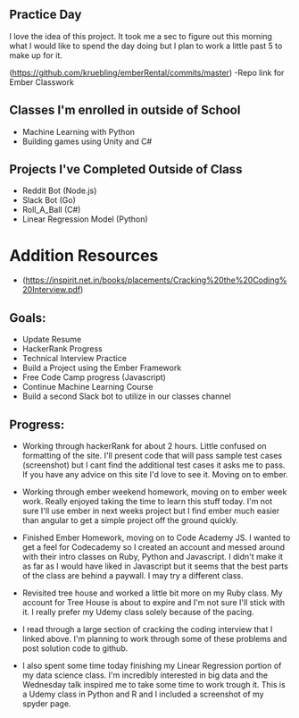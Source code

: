 ## Practice Day

I love the idea of this project. It took me a sec to figure out this morning what I would like to spend the day doing but I plan to work a little past 5 to make up for it.

(https://github.com/kruebling/emberRental/commits/master) -Repo link for Ember Classwork

## Classes I'm enrolled in outside of School
* Machine Learning with Python
* Building games using Unity and C#

## Projects I've Completed Outside of Class
* Reddit Bot (Node.js)
* Slack Bot (Go)
* Roll_A_Ball (C#)
* Linear Regression Model (Python)

# Addition Resources
* (https://inspirit.net.in/books/placements/Cracking%20the%20Coding%20Interview.pdf)

## Goals:
* Update Resume
* HackerRank Progress
* Technical Interview Practice
* Build a Project using the Ember Framework
* Free Code Camp progress (Javascript)
* Continue Machine Learning Course
* Build a second Slack bot to utilize in our classes channel

## Progress:
* Working through hackerRank for about 2 hours. Little confused on formatting of the site. I'll present code that will pass sample test cases (screenshot) but I cant find the additional test cases it asks me to pass. If you have any advice on this site I'd love to see it. Moving on to ember.

* Working through ember weekend homework, moving on to ember week work. Really enjoyed taking the time to learn this stuff today. I'm not sure I'll use ember in next weeks project but I find ember much easier than angular to get a simple project off the ground quickly.

* Finished Ember Homework, moving on to Code Academy JS. I wanted to get a feel for Codecademy so I created an account and messed around with their intro classes on Ruby, Python and Javascript. I didn't make it as far as I would have liked in Javascript but it seems that the best parts of the class are behind a paywall. I may try a different class.

* Revisited tree house and worked a little bit more on my Ruby class. My account for Tree House is about to expire and I'm not sure I'll stick with it. I really prefer my Udemy class solely because of the pacing.

* I read through a large section of cracking the coding interview that I linked above. I'm planning to work through some of these problems and post solution code to github.

* I also spent some time today finishing my Linear Regression portion of my data science class. I'm incredibly interested in big data and the Wednesday talk inspired me to take some time to work trough it. This is a Udemy class in Python and R and I included a screenshot of my spyder page.
